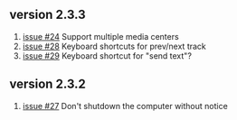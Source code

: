 ## version 2.3.3
1. [issue #24](https://github.com/goldenratio/xbmc-web-remote/issues/24) Support multiple media centers
2. [issue #28](https://github.com/goldenratio/xbmc-web-remote/issues/28) Keyboard shortcuts for prev/next track
3. [issue #29](https://github.com/goldenratio/xbmc-web-remote/issues/29) Keyboard shortcut for "send text"?



## version 2.3.2
1. [issue #27](https://github.com/goldenratio/xbmc-web-remote/issues/27) Don't shutdown the computer without notice